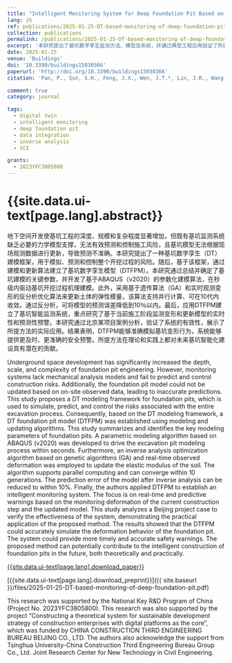 ```yaml
---
title: "Intelligent Monitoring System for Deep Foundation Pit Based on Digital Twin"
lang: zh
ref: publications/2025-01-25-DT-based-monitoring-of-deep-foundation-pit
collection: publications
permalink: /publications/2025-01-25-DT-based-monitoring-of-deep-foundation-pit
excerpt: '本研究提出了基坑数字孪生监测方法、模型及系统，并通过典型工程应用验证了所提出方法的有效性'
date: 2025-01-25
venue: 'Buildings'
doi: '10.3390/buildings15030366'
paperurl: 'http://doi.org/10.3390/buildings15030366'
citation: 'Pan, P., Sun, S.H., Feng, J.X., Wen, J.T.*, Lin, J.R., Wang, H.S. (2025). Intelligent Monitoring System for Deep Foundation Pit Based on Digital Twin. <i>Buildings</i>, 15(3), 366. doi: 10.3390/buildings15030366'

comment: true
category: journal

tags: 
  - digital twin
  - intelligent monitoring
  - deep foundation pit
  - data integration
  - inverse analysis
  - SCI

grants:
  - 2023YFC3805800
---
```


{{site.data.ui-text[page.lang].abstract}}
====

地下空间开发使基坑工程的深度、规模和复杂程度显著增加，但既有基坑监测系统缺乏必要的力学模型支撑，无法有效预测和控制施工风险，且基坑模型无法根据现场观测数据进行更新，导致预测不准确。本研究提出了一种基坑数字孪生（DT）建模框架，用于模拟、预测和控制整个开挖过程的风险。随后，基于该框架，通过建模和更新算法建立了基坑数字孪生模型（DTFPM）。本研究通过总结并确定了基坑建模的关键参数，并开发了基于ABAQUS（v2020）的参数化建模算法，在秒级内驱动基坑开挖过程机理建模。此外，采用基于遗传算法（GA）和实时观测变形的反分析优化算法来更新土体的弹性模量，该算法支持并行计算、可在10代内收敛。通过反分析，可将模型的预测误差降低到10％以内。最后，应用DTFPM建立了基坑智能监测系统，重点研究了基于当前施工阶段监测变形和更新模型的实时性和预测性预警。本研究通过北京某项目案例分析，验证了系统的有效性，展示了所提方法的实际应用。结果表明，DTFPM能够准确模拟基坑变形行为，系统能够提供更及时、更准确的安全预警。所提方法在理论和实践上都对未来基坑智能化建设具有潜在的贡献。

Underground space development has significantly increased the depth, scale, and complexity of foundation pit engineering. However, monitoring systems lack mechanical analysis models and fail to predict and control construction risks. Additionally, the foundation pit model could not be updated based on on-site observed data, leading to inaccurate predictions. This study proposes a DT modeling framework for foundation pits, which is used to simulate, predict, and control the risks associated with the entire excavation process. Consequently, based on the DT modeling framework, a DT foundation pit model (DTFPM) was established using modeling and updating algorithms. This study summarizes and identifies the key modeling parameters of foundation pits. A parametric modeling algorithm based on ABAQUS (v2020) was developed to drive the excavation pit modeling process within seconds. Furthermore, an inverse analysis optimization algorithm based on genetic algorithms (GA) and real-time observed deformation was employed to update the elastic modulus of the soil. The algorithm supports parallel computing and can converge within 10 generations. The prediction error of the model after inverse analysis can be reduced to within 10%. Finally, the authors applied DTFPM to establish an intelligent monitoring system. The focus is on real-time and predictive warnings based on the monitoring deformation of the current construction step and the updated model. This study analyzes a Beijing project case to verify the effectiveness of the system, demonstrating the practical application of the proposed method. The results showed that the DTFPM could accurately simulate the deformation behavior of the foundation pit. The system could provide more timely and accurate safety warnings. The proposed method can potentially contribute to the intelligent construction of foundation pits in the future, both theoretically and practically.

[{{site.data.ui-text[page.lang].download_paper}}]({{page.paperurl}})

[{{site.data.ui-text[page.lang].download_preprint}}]({{ site.baseurl }}/files/2025-01-25-DT-based-monitoring-of-deep-foundation-pit.pdf)

This research was supported by the National Key R&D Program of China (Project No. 2023YFC3805800). This research was also supported by the project “Constructing a theoretical system for sustainable development strategy of construction enterprises with digital platforms as the core”, which was funded by CHINA CONSTRUCTION THIRD ENGINEERING BUREAU BEIJING CO., LTD. The authors also acknowledge the support from Tsinghua University-China Construction Third Engineering Bureau Group Co., Ltd. Joint Research Center for New Technology in Civil Engineering.